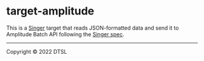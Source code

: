 # target-amplitude

This is a [Singer](https://singer.io) target that reads JSON-formatted data and send it to Amplitude Batch API
following the [Singer spec](https://github.com/singer-io/getting-started/blob/master/SPEC.md).


---

Copyright &copy; 2022 DTSL
